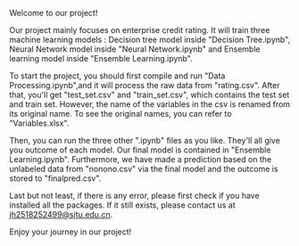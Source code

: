 Welcome to our project!

Our project mainly focuses on enterprise credit rating. 
It will train three machine learning models :
Decision tree model inside "Decision Tree.ipynb", Neural Network model inside "Neural Network.ipynb" and Ensemble learning model inside "Ensemble Learning.ipynb".

To start the project, you should first compile and run "Data Processing.ipynb",and it will process the raw data from "rating.csv". After that, you'll get "test_set.csv" and "train_set.csv", which contains the test set and train set. However, the name of the variables in the csv is renamed from its original name. To see the original names, you can refer to "Variables.xlsx".

Then, you can run the three other ".ipynb" files as you like. They'll all give you outcome of each model. Our final model is contained in "Ensemble Learning.ipynb". Furthermore, we have made a prediction based on the unlabeled data from "nonono.csv" via the final model and the outcome is stored to "finalpred.csv".

Last but not least, if there is any error, please first check if you have installed all the packages. If it still exists, please contact us at jh2518252499@sjtu.edu.cn.

Enjoy your journey in our project!